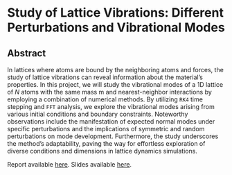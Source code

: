 # Study of Lattice Vibrations: Different Perturbations and Vibrational Modes

## Abstract


In lattices where atoms are bound by the neighboring atoms and forces, the study of lattice vibrations can reveal information about the material’s properties. In this project, we will study the vibrational modes of a 1D lattice of $N$ atoms with the same mass m and nearest-neighbor interactions by employing a combination of numerical methods. By utilizing `RK4` time stepping and `FFT` analysis, we explore the vibrational modes arising from various initial conditions and boundary constraints. Noteworthy observations include the manifestation of expected normal modes under specific perturbations and the implications of symmetric and random perturbations on mode development. Furthermore, the study underscores the method’s adaptability, paving the way for effortless exploration of diverse conditions and dimensions in lattice dynamics simulations.

Report available [here](CP_project_report.pdf).
Slides available [here](CP_presentation.pdf).